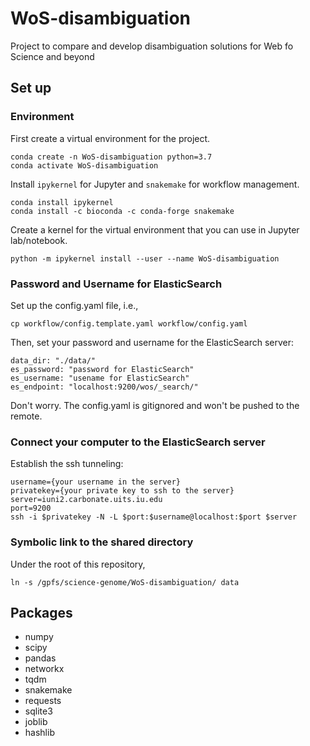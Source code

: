 # WoS-disambiguation
Project to compare and develop disambiguation solutions for Web fo Science and beyond

## Set up

### Environment
First create a virtual environment for the project.

    conda create -n WoS-disambiguation python=3.7
    conda activate WoS-disambiguation

Install `ipykernel` for Jupyter and `snakemake` for workflow management. 

    conda install ipykernel
    conda install -c bioconda -c conda-forge snakemake

Create a kernel for the virtual environment that you can use in Jupyter lab/notebook.

    python -m ipykernel install --user --name WoS-disambiguation

### Password and Username for ElasticSearch
Set up the config.yaml file, i.e., 
 
    cp workflow/config.template.yaml workflow/config.yaml

Then, set your password and username for the ElasticSearch server:

```
data_dir: "./data/"
es_password: "password for ElasticSearch"
es_username: "usename for ElasticSearch"
es_endpoint: "localhost:9200/wos/_search/"
```

Don't worry. The config.yaml is gitignored and won't be pushed to the remote. 

### Connect your computer to the ElasticSearch server

Establish the ssh tunneling:

```
username={your username in the server}
privatekey={your private key to ssh to the server}
server=iuni2.carbonate.uits.iu.edu
port=9200
ssh -i $privatekey -N -L $port:$username@localhost:$port $server
```

### Symbolic link to the shared directory

Under the root of this repository,

```
ln -s /gpfs/science-genome/WoS-disambiguation/ data
```


## Packages
- numpy
- scipy
- pandas
- networkx
- tqdm
- snakemake
- requests
- sqlite3
- joblib
- hashlib
